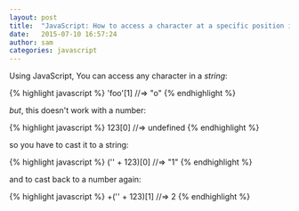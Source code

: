 ```yaml
---
layout: post
title:  "JavaScript: How to access a character at a specific position in a number"
date:   2015-07-10 16:57:24
author: sam
categories: javascript
---
```


Using JavaScript, You can access any character in a *string*: 

{% highlight javascript %}
'foo'[1]
//=> "o"
{% endhighlight %}

*but*, this doesn't work with a number:

{% highlight javascript %}
123[0]
//=> undefined
{% endhighlight %}

so you have to cast it to a string:

{% highlight javascript %}
('' + 123)[0]
//=> "1"
{% endhighlight %}

and to cast back to a number again: 

{% highlight javascript %}
+('' + 123)[1]
//=> 2
{% endhighlight %}
